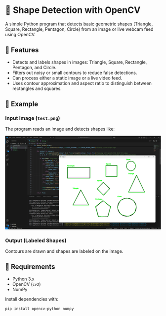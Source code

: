 # 🔺 Shape Detection with OpenCV

A simple Python program that detects basic geometric shapes (Triangle, Square, Rectangle, Pentagon, Circle) from an image or live webcam feed using OpenCV.

## 🧠 Features

- Detects and labels shapes in images: Triangle, Square, Rectangle, Pentagon, and Circle.
- Filters out noisy or small contours to reduce false detections.
- Can process either a static image or a live video feed.
- Uses contour approximation and aspect ratio to distinguish between rectangles and squares.

## 📸 Example

### Input Image (`test.png`)
The program reads an image and detects shapes like:

![Example](output.png)

### Output (Labeled Shapes)
Contours are drawn and shapes are labeled on the image.

## 🧾 Requirements

- Python 3.x
- OpenCV (`cv2`)
- NumPy

Install dependencies with:

```bash
pip install opencv-python numpy
